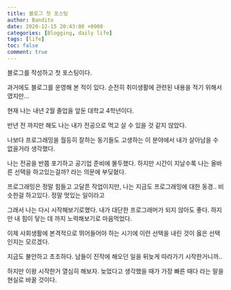 ```yaml
---
title: 블로그 첫 포스팅
author: Bandito
date: 2020-12-15 20:43:00 +0900
categories: [Blogging, daily life]
tags: [life]
toc: false
comment: true
---
```


블로그를 작성하고 첫 포스팅이다.

과거에도 블로그를 운영해 본 적이 있다. 순전히 취미생활에 관련된 내용을 적기 위해서였지만...

현재 나는 내년 2월 졸업을 앞둔 대학교 4학년이다.

반년 전 까지만 해도 나는 내가 전공으로 먹고 살 수 있을 것 같지 않았다.

나보다 프로그래밍을 월등히 잘하는 동기들도 고생하는 이 분야에서 내가 살아남을 수 없을거라 생각했다.

나는 전공을 반쯤 포기하고 공기업 준비에 몰두했다.
하지만 시간이 지날수록 나는 올바른 선택을 하고있는걸까? 라는 의문에 부딪혔다.

프로그래밍은 정말 힘들고 고달픈 작업이지만, 나는 지금도 프로그래밍에 대한 동경.. 비슷한걸 하고있다. 정말 멋있는 일이라고

그래서 나는 다시 시작해보기로했다.
내가 대단한 프로그래머가 되지 않아도 좋다. 하지만 내 힘이 닿는 데 까지 노력해보기로 마음먹었다.

이제 사회생활에 본격적으로 뛰어들어야 하는 시기에 이런 선택을 내린 것이 옳은 선택인지는 모르겠다.

지금도 불안하고 초조하다. 남들이 진작에 해오던 일을 뒤늦게 따라가기 시작한거니까..

하지만 이왕 시작한거 열심히 해보자.
늦었다고 생각했을 때가 가장 빠른 때다 라는 말을 현실로 바꿀 것이다.
